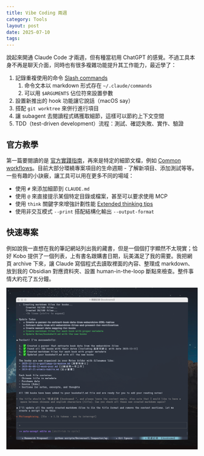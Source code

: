 ```yaml
---
title: Vibe Coding 兩週
category: Tools
layout: post
date: 2025-07-10
tags:
---
```


說起來開通 Claude Code 才兩週，但有種當初用 ChatGPT 的感覺。不過工具本身不再是聊天介面，同時也有很多複雜功能提升其工作能力，最近學了：

1. 記錄重複使用的命令 [Slash commands](https://docs.anthropic.com/en/docs/claude-code/slash-commands)
	1. 命令文本以 markdown 形式存在 `~/.claude/commands`
	2. 可以用 `$ARGUMENTS` 佔位符來設置參數
2. 設置新推出的 hook 功能讓它說話（macOS say）
3. 搭配 `git worktree` 來併行進行項目
4. 讓 subagent 去閱讀程式碼獲取細節，這樣可以節約上下文空間
5. TDD（test-driven development）流程：測試、確認失敗、實作、驗證

## 官方教學

第一篇要閱讀的是 [官方實踐指南](https://www.anthropic.com/engineering/claude-code-best-practices)，再來是特定的細節文檔，例如 [Common workflows](https://docs.anthropic.com/en/docs/claude-code/common-workflows)。目前大部分環繞專案項目的生命週期 - 了解新項目、添加測試等等。一些有趣的小訣竅，讓工具可以用在更多不同的場域：
- 使用 `#` 來添加細節到 `CLAUDE.md`
- 使用 `@` 來直接提示某個特定目錄或檔案，甚至可以要求使用 MCP
- 使用 `think` 關鍵字來增強計劃性能 [Extended thinking tips](https://docs.anthropic.com/en/docs/build-with-claude/prompt-engineering/extended-thinking-tips)
- 使用非交互模式 `--print` 搭配結構化輸出 `--output-format`

## 快速專案

例如說我一直想在我的筆記網站列出我的藏書，但是一個個打字顯然不太現實；恰好 Kobo 提供了一個列表，上有書名跟購書日期，玩美滿足了我的需要。我把網頁 archive 下來，讓 Claude 寫個程式去讀取裡面的內容、整理成 markdown、放到我的 Obsidian 對應資料夾、設置 human-in-the-loop 斷點來檢查。整件事情大約花了五分鐘。

![Claude works on Kobo book list](/assets/img/blog-vibe-2-weeks.png)